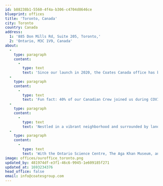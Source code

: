 ```yaml
---
id: b88238b1-5560-4f4a-b306-c4704d8646ce
blueprint: offices
title: 'Toronto, Canada'
city: Toronto
country: Canada
address:
  1: '885 Don Mills Rd, Suite 205, Toronto,'
  2: 'Ontario, M3C 1V9, Canada'
about:
  -
    type: paragraph
    content:
      -
        type: text
        text: 'Since our launch in 2020, the Coates Canada office has been shaping the future through our cutting-edge products: Indoor and outdoor digital menu boards, and game-changing Switchboard™ CMS. '
  -
    type: paragraph
    content:
      -
        type: text
        text: 'Fun fact: 40% of our Canadian Crew joined us during COVID-19, proving that challenges only fuel our spirit of growth.'
  -
    type: paragraph
    content:
      -
        type: text
        text: 'Nestled in a vibrant neighborhood and surrounded by landmarks like the historic Don Mills, a pioneer in modern architecture and green spaces - we draw inspiration from the past while forging ahead. '
  -
    type: paragraph
    content:
      -
        type: text
        text: 'With the Ontario Science Centre, The Aga Khan Museum, and the trendy CF Shops in our backyard, our office location buzzes with possibilities. '
image: offices/ouroffice_toronto.png
updated_by: 481974df-e3f1-46c6-9945-1e609185f271
updated_at: 1693234376
head_office: false
email: info@coatesgroup.com
---
```

